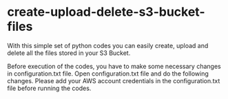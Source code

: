 # create-upload-delete-s3-bucket-files
With this simple set of python codes you can easily create, upload and delete all the files stored in your S3 Bucket.

Before execution of the codes, you have to make some necessary changes in configuration.txt file. Open configuration.txt file and do the following changes. Please add your AWS account credentials in the configuration.txt file before running the codes.
